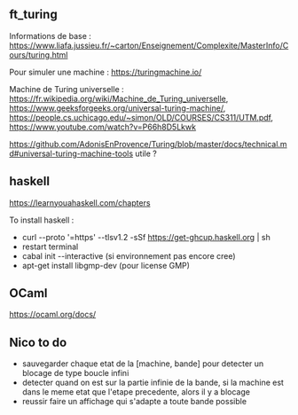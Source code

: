 ## ft_turing

Informations de base : https://www.liafa.jussieu.fr/~carton/Enseignement/Complexite/MasterInfo/Cours/turing.html

Pour simuler une machine : https://turingmachine.io/

Machine de Turing universelle : https://fr.wikipedia.org/wiki/Machine_de_Turing_universelle, https://www.geeksforgeeks.org/universal-turing-machine/, https://people.cs.uchicago.edu/~simon/OLD/COURSES/CS311/UTM.pdf, https://www.youtube.com/watch?v=P66h8D5Lkwk

https://github.com/AdonisEnProvence/Turing/blob/master/docs/technical.md#universal-turing-machine-tools utile ?

## haskell

https://learnyouahaskell.com/chapters

To install haskell :

- curl --proto '=https' --tlsv1.2 -sSf https://get-ghcup.haskell.org | sh
- restart terminal
- cabal init --interactive (si environnement pas encore cree)
- apt-get install libgmp-dev (pour license GMP)

## OCaml

https://ocaml.org/docs/

## Nico to do

- sauvegarder chaque etat de la [machine, bande] pour detecter un blocage de type boucle infini
- detecter quand on est sur la partie infinie de la bande, si la machine est dans le meme etat que l'etape precedente, alors il y a blocage
- reussir faire un affichage qui s'adapte a toute bande possible
